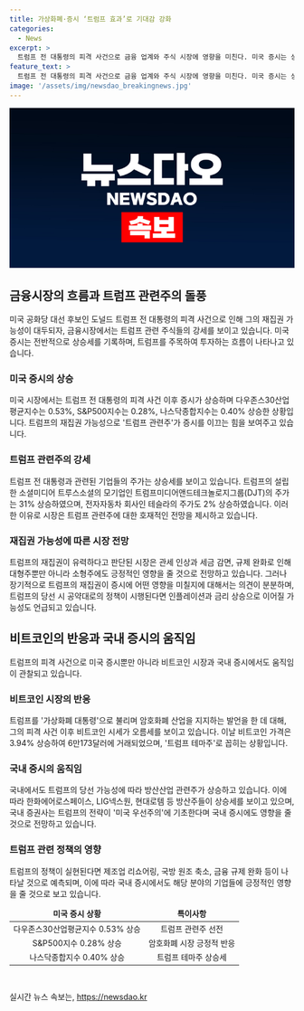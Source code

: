 ```yaml
---
title: 가상화폐·증시 ‘트럼프 효과’로 기대감 강화
categories:
  - News
excerpt: >
  트럼프 전 대통령의 피격 사건으로 금융 업계와 주식 시장에 영향을 미친다. 미국 증시는 상승하며, 트럼프와 관련된 기업들의 주식들도 강세를 보였다. 트럼프의 정책이나 발언에 대한 긍정적 전망으로 관련주와 암호화폐 시장도 영향을 받았다. 미국 증시에 기대감이 반영되었고, 트럼프 관련 자산과 테마주는 급등했다. 트럼프의 재집권 기대로 인해 금융주, 전통적 에너지, 헬스케어 섹터 등이 관심을 받고, 국내에서도 방산주가 강세를 보였다. 트럼프 전 대통령의 암호화폐 산업에 대한 긍정적 발언으로 비트코인 가격도 상승했다.
feature_text: >
  트럼프 전 대통령의 피격 사건으로 금융 업계와 주식 시장에 영향을 미친다. 미국 증시는 상승하며, 트럼프와 관련된 기업들의 주식들도 강세를 보였다. 트럼프의 정책이나 발언에 대한 긍정적 전망으로 관련주와 암호화폐 시장도 영향을 받았다. 미국 증시에 기대감이 반영되었고, 트럼프 관련 자산과 테마주는 급등했다. 트럼프의 재집권 기대로 인해 금융주, 전통적 에너지, 헬스케어 섹터 등이 관심을 받고, 국내에서도 방산주가 강세를 보였다. 트럼프 전 대통령의 암호화폐 산업에 대한 긍정적 발언으로 비트코인 가격도 상승했다.
image: '/assets/img/newsdao_breakingnews.jpg'
---
```


<p><img src="/assets/img/newsdao_breakingnews.jpg" alt="implanttips 속보" /></p>

<h2 data-ke-size="size26">금융시장의 흐름과 트럼프 관련주의 돌풍</h2>

<p data-ke-size="size16">미국 공화당 대선 후보인 도널드 트럼프 전 대통령의 피격 사건으로 인해 그의 재집권 가능성이 대두되자, 금융시장에서는 트럼프 관련 주식들의 강세를 보이고 있습니다. 미국 증시는 전반적으로 상승세를 기록하며, 트럼프를 주목하여 투자하는 흐름이 나타나고 있습니다.</p>

<h3>미국 증시의 상승</h3>

<p data-ke-size="size16">미국 시장에서는 트럼프 전 대통령의 피격 사건 이후 증시가 상승하며 다우존스30산업평균지수는 0.53%, S&P500지수는 0.28%, 나스닥종합지수는 0.40% 상승한 상황입니다. 트럼프의 재집권 가능성으로 '트럼프 관련주'가 증시를 이끄는 힘을 보여주고 있습니다.</p>

<h3>트럼프 관련주의 강세</h3>

<p data-ke-size="size16">트럼프 전 대통령과 관련된 기업들의 주가는 상승세를 보이고 있습니다. 트럼프의 설립한 소셜미디어 트루스소셜의 모기업인 트럼프미디어앤드테크놀로지그룹(DJT)의 주가는 31% 상승하였으며, 전자자동차 회사인 테슬라의 주가도 2% 상승하였습니다. 이러한 이유로 시장은 트럼프 관련주에 대한 호재적인 전망을 제시하고 있습니다.</p>

<h3>재집권 가능성에 따른 시장 전망</h3>

<p data-ke-size="size16">트럼프의 재집권이 유력하다고 판단된 시장은 관세 인상과 세금 감면, 규제 완화로 인해 대형주뿐만 아니라 소형주에도 긍정적인 영향을 줄 것으로 전망하고 있습니다. 그러나 장기적으로 트럼프의 재집권이 증시에 어떤 영향을 미칠지에 대해서는 의견이 분분하며, 트럼프의 당선 시 공약대로의 정책이 시행된다면 인플레이션과 금리 상승으로 이어질 가능성도 언급되고 있습니다.</p>

<h2 data-ke-size="size26">비트코인의 반응과 국내 증시의 움직임</h2>

<p data-ke-size="size16">트럼프의 피격 사건으로 미국 증시뿐만 아니라 비트코인 시장과 국내 증시에서도 움직임이 관찰되고 있습니다.</p>

<h3>비트코인 시장의 반응</h3>

<p data-ke-size="size16">트럼프를 '가상화폐 대통령'으로 불리며 암호화폐 산업을 지지하는 발언을 한 데 대해, 그의 피격 사건 이후 비트코인 시세가 오름세를 보이고 있습니다. 이날 비트코인 가격은 3.94% 상승하여 6만173달러에 거래되었으며, '트럼프 테마주'로 꼽히는 상황입니다.</p>

<h3>국내 증시의 움직임</h3>

<p data-ke-size="size16">국내에서도 트럼프의 당선 가능성에 따라 방산산업 관련주가 상승하고 있습니다. 이에 따라 한화에어로스페이스, LIG넥스원, 현대로템 등 방산주들이 상승세를 보이고 있으며, 국내 증권사는 트럼프의 전략이 '미국 우선주의'에 기초한다며 국내 증시에도 영향을 줄 것으로 전망하고 있습니다.</p>

<h3>트럼프 관련 정책의 영향</h3>

<p data-ke-size="size16">트럼프의 정책이 실현된다면 제조업 리쇼어링, 국방 원조 축소, 금융 규제 완화 등이 나타날 것으로 예측되며, 이에 따라 국내 증시에서도 해당 분야의 기업들에 긍정적인 영향을 줄 것으로 보고 있습니다.</p>

<table>
    <thead>
        <tr>
            <td style="text-align: center; height: 17px;"><b>미국 증시 상황</b></td>
            <td style="text-align: center; height: 17px;"><b>특이사항</b></td>
        </tr>
    </thead>
    <tbody>
        <tr>
            <td style="text-align: center; height: 17px;">다우존스30산업평균지수 0.53% 상승</td>
            <td style="text-align: center; height: 17px;">트럼프 관련주 선전</td>
        </tr>
        <tr>
            <td style="text-align: center; height: 17px;">S&P500지수 0.28% 상승</td>
            <td style="text-align: center; height: 17px;">암호화폐 시장 긍정적 반응</td>
        </tr>
        <tr>
            <td style="text-align: center; height: 17px;">나스닥종합지수 0.40% 상승</td>
            <td style="text-align: center; height: 17px;">트럼프 테마주 상승세</td>
        </tr>
    </tbody>
</table>

<p data-ke-size="size16">&nbsp;</p>
실시간 뉴스 속보는, <a href="https://newsdao.kr" rel="dofollow">https://newsdao.kr</a>


